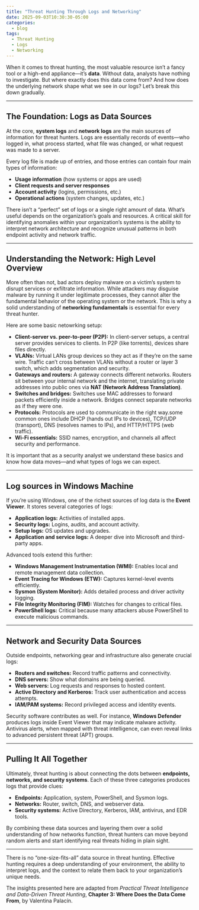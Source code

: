```yaml
---
title: "Threat Hunting Through Logs and Networking"
date: 2025-09-03T10:30:30-05:00
categories:
  - blog
tags:
  - Threat Hunting
  - Logs
  - Networking
---
```


When it comes to threat hunting, the most valuable resource isn’t a fancy tool or a high-end appliance—it’s **data**. Without data, analysts have nothing to investigate. But where exactly does this data come from? And how does the underlying network shape what we see in our logs? Let’s break this down gradually.

---

## The Foundation: Logs as Data Sources

At the core, **system logs** and **network logs** are the main sources of information for threat hunters. Logs are essentially records of events—who logged in, what process started, what file was changed, or what request was made to a server.

Every log file is made up of entries, and those entries can contain four main types of information:

- **Usage information** (how systems or apps are used)  
- **Client requests and server responses**  
- **Account activity** (logins, permissions, etc.)  
- **Operational actions** (system changes, updates, etc.)  

There isn’t a “perfect” set of logs or a single right amount of data. What’s useful depends on the organization’s goals and resources. A critical skill for identifying anomalies within your organization’s systems is the ability to interpret network architecture and recognize unusual patterns in both endpoint activity and network traffic.  

---

## Understanding the Network: High Level Overview

More often than not, bad actors deploy malware on a victim’s system to disrupt services or exfiltrate information. While attackers may disguise malware by running it under legitimate processes, they cannot alter the fundamental behavior of the operating system or the network. This is why a solid understanding of **networking fundamentals** is essential for every threat hunter.  

Here are some basic netowrking setup:

- **Client-server vs. peer-to-peer (P2P):** In client-server setups, a central server provides services to clients. In P2P (like torrents), devices share files directly.  
- **VLANs:** Virtual LANs group devices so they act as if they’re on the same wire. Traffic can’t cross between VLANs without a router or layer 3 switch, which adds segmentation and security.  
- **Gateways and routers:** A gateway connects different networks. Routers sit between your internal network and the internet, translating private addresses into public ones via **NAT (Network Address Translation)**.  
- **Switches and bridges:** Switches use MAC addresses to forward packets efficiently inside a network. Bridges connect separate networks as if they were one.  
- **Protocols:** Protocols are used to communicate in the right way.some common ones include DHCP (hands out IPs to devices), TCP/UDP (transport), DNS (resolves names to IPs), and HTTP/HTTPS (web traffic).  
- **Wi-Fi essentials:** SSID names, encryption, and channels all affect security and performance.  

It is important that as a security analyst we understand these basics and know how data moves—and what types of logs we can expect.

---

## Log sources in Windows Machine

If you’re using Windows, one of the richest sources of log data is the **Event Viewer**. It stores several categories of logs:

- **Application logs:** Activities of installed apps.  
- **Security logs:** Logins, audits, and account activity.  
- **Setup logs:** OS updates and upgrades.  
- **Application and service logs:** A deeper dive into Microsoft and third-party apps.  

Advanced tools extend this further:

- **Windows Management Instrumentation (WMI):** Enables local and remote management data collection.  
- **Event Tracing for Windows (ETW):** Captures kernel-level events efficiently.  
- **Sysmon (System Monitor):** Adds detailed process and driver activity logging.  
- **File Integrity Monitoring (FIM):** Watches for changes to critical files.  
- **PowerShell logs:** Critical because many attackers abuse PowerShell to execute malicious commands.  

---

## Network and Security Data Sources

Outside endpoints, networking gear and infrastructure also generate crucial logs:

- **Routers and switches:** Record traffic patterns and connectivity.  
- **DNS servers:** Show what domains are being queried.  
- **Web servers:** Log requests and responses to hosted content.  
- **Active Directory and Kerberos:** Track user authentication and access attempts.  
- **IAM/PAM systems:** Record privileged access and identity events.  

Security software contributes as well. For instance, **Windows Defender** produces logs inside Event Viewer that may indicate malware activity. Antivirus alerts, when mapped with threat intelligence, can even reveal links to advanced persistent threat (APT) groups.

---

## Pulling It All Together

Ultimately, threat hunting is about connecting the dots between **endpoints, networks, and security systems**. Each of these three categories produces logs that provide clues:

- **Endpoints:** Application, system, PowerShell, and Sysmon logs.  
- **Networks:** Router, switch, DNS, and webserver data.  
- **Security systems:** Active Directory, Kerberos, IAM, antivirus, and EDR tools.  

By combining these data sources and layering them over a solid understanding of how networks function, threat hunters can move beyond random alerts and start identifying real threats hiding in plain sight.

---

There is no “one-size-fits-all” data source in threat hunting. Effective hunting requires a deep understanding of your environment, the ability to interpret logs, and the context to relate them back to your organization’s unique needs.  

The insights presented here are adapted from _Practical Threat Intelligence and Data-Driven Threat Hunting_, **Chapter 3: Where Does the Data Come From**, by Valentina Palacín.  

